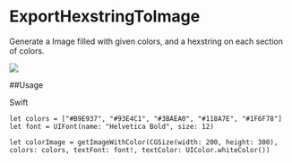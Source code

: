 # ExportHexstringToImage
Generate a Image filled with given colors, and a hexstring on each section of colors.

<img src="https://github.com/luiyezheng/ExportHexstringToImage/blob/master/hexstring.png" class="smaller-image">

##Usage

Swift
```
let colors = ["#B9E937", "#93E4C1", "#3BAEA0", "#118A7E", "#1F6F78"]
let font = UIFont(name: "Helvetica Bold", size: 12)
        
let colorImage = getImageWithColor(CGSize(width: 200, height: 300), colors: colors, textFont: font!, textColor: UIColor.whiteColor())
```

